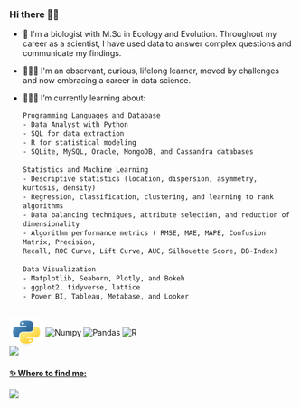 ### Hi there 🐱‍👤

- 🌱 I'm a biologist with M.Sc in Ecology and Evolution. Throughout my career as a scientist, I have used data to answer complex questions and communicate my findings.
- 👩🏻‍🔬 I'm an observant, curious, lifelong learner, moved by challenges and now embracing a career in data science.
- 👩🏻‍💻 I’m currently learning about:
      
      Programming Languages and Database
      - Data Analyst with Python
      - SQL for data extraction
      - R for statistical modeling
      - SQLite, MySQL, Oracle, MongoDB, and Cassandra databases

      Statistics and Machine Learning
      - Descriptive statistics (location, dispersion, asymmetry, kurtosis, density)
      - Regression, classification, clustering, and learning to rank algorithms
      - Data balancing techniques, attribute selection, and reduction of
      dimensionality
      - Algorithm performance metrics ( RMSE, MAE, MAPE, Confusion Matrix, Precision, 
      Recall, ROC Curve, Lift Curve, AUC, Silhouette Score, DB-Index)
      
      Data Visualization
      - Matplotlib, Seaborn, Plotly, and Bokeh
      - ggplot2, tidyverse, lattice
      - Power BI, Tableau, Metabase, and Looker
      
<div style="display: inline_block"><br>
   <img align="center" alt="Python" height="50" width="60" 
   src="https://raw.githubusercontent.com/devicons/devicon/master/icons/python/python-original.svg">
   <img align="center" alt="Numpy" height="50" width="60" 
   src="https://cdn.jsdelivr.net/gh/devicons/devicon/icons/numpy/numpy-original-wordmark.svg">
  <img align="center" alt="Pandas" height="50" width="60"
  src="https://cdn.jsdelivr.net/gh/devicons/devicon/icons/pandas/pandas-original-wordmark.svg">        
  <img align="center" alt="R" height="50" width="60" 
   src="https://cdn.jsdelivr.net/gh/devicons/devicon/icons/r/r-original.svg" >
</div>

<div align="left">
  <a href="https://github.com/LidAlmeida">
  <img height="140em" src="https://github-readme-stats.vercel.app/api/top-langs/?username=LidAlmeida&layout=compact&langs_count=7&theme=radical"/>
</div>

#### ✨ Where to find me:
<div>
  <a href="https://www.linkedin.com/in/lidiane-cordeiro-de-almeida/" target="_blank"><img src="https://img.shields.io/badge/-LinkedIn-%230077B5?style=for-the-badge&logo=linkedin&logoColor=white" target="_blank"></a> 
</div>

 
 
  
 
  
